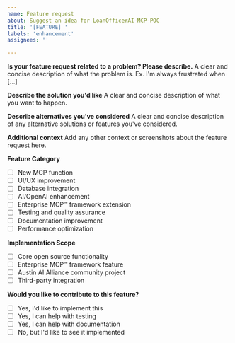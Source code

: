 ```yaml
---
name: Feature request
about: Suggest an idea for LoanOfficerAI-MCP-POC
title: '[FEATURE] '
labels: 'enhancement'
assignees: ''

---
```


**Is your feature request related to a problem? Please describe.**
A clear and concise description of what the problem is. Ex. I'm always frustrated when [...]

**Describe the solution you'd like**
A clear and concise description of what you want to happen.

**Describe alternatives you've considered**
A clear and concise description of any alternative solutions or features you've considered.

**Additional context**
Add any other context or screenshots about the feature request here.

**Feature Category**
- [ ] New MCP function
- [ ] UI/UX improvement
- [ ] Database integration
- [ ] AI/OpenAI enhancement
- [ ] Enterprise MCP™ framework extension
- [ ] Testing and quality assurance
- [ ] Documentation improvement
- [ ] Performance optimization

**Implementation Scope**
- [ ] Core open source functionality
- [ ] Enterprise MCP™ framework feature
- [ ] Austin AI Alliance community project
- [ ] Third-party integration

**Would you like to contribute to this feature?**
- [ ] Yes, I'd like to implement this
- [ ] Yes, I can help with testing
- [ ] Yes, I can help with documentation
- [ ] No, but I'd like to see it implemented
